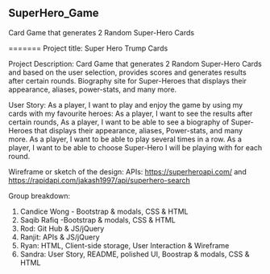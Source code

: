 ## SuperHero_Game
Card Game that generates 2 Random Super-Hero Cards


=======
Project title: Super Hero Trump Cards

Project Description: Card Game that generates 2 Random Super-Hero Cards and based on the user selection,
provides scores and generates results after certain rounds. Biography site for Super-Heroes that displays their appearance, aliases, power-stats, and many more.

User Story:
As a player, I want to play and enjoy the game by using my cards with my favourite heroes:
As a player, I want to see the results after certain rounds,
As a player, I want to be able to see a biography of Super-Heroes that displays their appearance, aliases,
Power-stats, and many more.
As a player, I want to be able to play several times in a row.
As a player, I want to be able to choose Super-Hero I will be playing with for each round.

Wireframe or sketch of the design:
APIs: https://superheroapi.com/  and https://rapidapi.com/jakash1997/api/superhero-search

Group breakdown:
1. Candice Wong - Bootstrap & modals, CSS & HTML
2. Saqib Rafiq -Bootstrap & modals, CSS & HTML
2. Rod: Git Hub & JS/jQuery
3. Ranjit: APIs & JS/jQuery
4. Ryan: HTML, Client-side storage, User Interaction & Wireframe
5. Sandra: User Story, README, polished UI, Boostrap & modals, CSS & HTML

